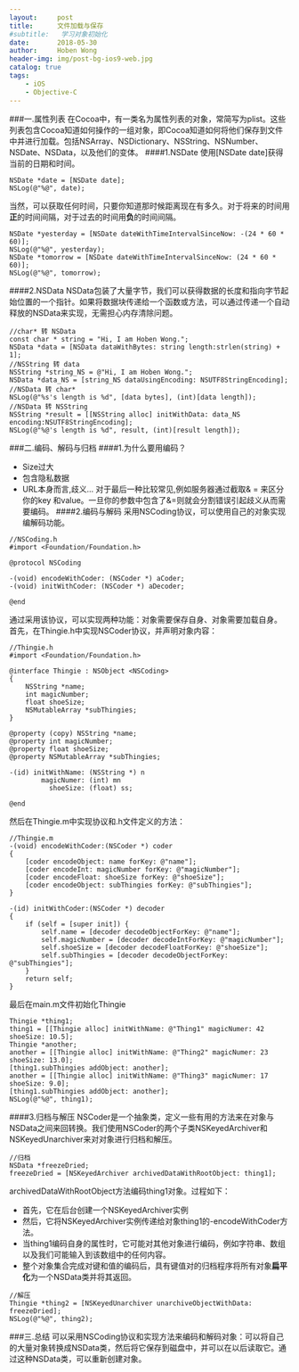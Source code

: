 ```yaml
---
layout:     post
title:      文件加载与保存
#subtitle:   学习对象初始化
date:       2018-05-30
author:     Hoben Wong
header-img: img/post-bg-ios9-web.jpg
catalog: true
tags:
    - iOS
    - Objective-C
---
```


###一.属性列表
在Cocoa中，有一类名为属性列表的对象，常简写为plist。这些列表包含Cocoa知道如何操作的一组对象，即Cocoa知道如何将他们保存到文件中并进行加载。包括NSArray、NSDictionary、NSString、NSNumber、NSDate、NSData，以及他们的变体。
####1.NSDate
使用[NSDate date]获得当前的日期和时间。
```
NSDate *date = [NSDate date];
NSLog(@"%@", date);
```
当然，可以获取任何时间，只要你知道那时候距离现在有多久。对于将来的时间用**正**的时间间隔，对于过去的时间用**负**的时间间隔。
```
NSDate *yesterday = [NSDate dateWithTimeIntervalSinceNow: -(24 * 60 * 60)];
NSLog(@"%@", yesterday);
NSDate *tomorrow = [NSDate dateWithTimeIntervalSinceNow: (24 * 60 * 60)];
NSLog(@"%@", tomorrow);
```
####2.NSData
NSData包装了大量字节，我们可以获得数据的长度和指向字节起始位置的一个指针。如果将数据块传递给一个函数或方法，可以通过传递一个自动释放的NSData来实现，无需担心内存清除问题。
```
//char* 转 NSData
const char * string = "Hi, I am Hoben Wong.";
NSData *data = [NSData dataWithBytes: string length:strlen(string) + 1];
//NSString 转 data
NSString *string_NS = @"Hi, I am Hoben Wong.";
NSData *data_NS = [string_NS dataUsingEncoding: NSUTF8StringEncoding];
//NSData 转 char*
NSLog(@"%s's length is %d", [data bytes], (int)[data length]);
//NSData 转 NSString
NSString *result = [[NSString alloc] initWithData: data_NS encoding:NSUTF8StringEncoding];
NSLog(@"%@'s length is %d", result, (int)[result length]);
```
###二.编码、解码与归档
####1.为什么要用编码？
- Size过大
- 包含隐私数据
- URL本身而言,歧义...
  对于最后一种比较常见,例如服务器通过截取& = 来区分你的key 和value。一旦你的参数中包含了&=则就会分割错误引起歧义从而需要编码。
####2.编码与解码
采用NSCoding协议，可以使用自己的对象实现编解码功能。
```
//NSCoding.h
#import <Foundation/Foundation.h>

@protocol NSCoding

-(void) encodeWithCoder: (NSCoder *) aCoder;
-(void) initWithCoder: (NSCoder *) aDecoder;

@end
```
通过采用该协议，可以实现两种功能：对象需要保存自身、对象需要加载自身。
首先，在Thingie.h中实现NSCoder协议，并声明对象内容：
```
//Thingie.h
#import <Foundation/Foundation.h>

@interface Thingie : NSObject <NSCoding>
{
    NSString *name;
    int magicNumber;
    float shoeSize;
    NSMutableArray *subThingies;
}

@property (copy) NSString *name;
@property int magicNumber;
@property float shoeSize;
@property NSMutableArray *subThingies;

-(id) initWithName: (NSString *) n
        magicNumer: (int) mn
          shoeSize: (float) ss;

@end
```
然后在Thingie.m中实现协议和.h文件定义的方法：
```
//Thingie.m
-(void) encodeWithCoder:(NSCoder *) coder
{
    [coder encodeObject: name forKey: @"name"];
    [coder encodeInt: magicNumber forKey: @"magicNumber"];
    [coder encodeFloat: shoeSize forKey: @"shoeSize"];
    [coder encodeObject: subThingies forKey: @"subThingies"];
}

-(id) initWithCoder:(NSCoder *) decoder
{
    if (self = [super init]) {
        self.name = [decoder decodeObjectForKey: @"name"];
        self.magicNumber = [decoder decodeIntForKey: @"magicNumber"];
        self.shoeSize = [decoder decodeFloatForKey: @"shoeSize"];
        self.subThingies = [decoder decodeObjectForKey: @"subThingies"];
    }
    return self;
}
```
最后在main.m文件初始化Thingie
```
Thingie *thing1;
thing1 = [[Thingie alloc] initWithName: @"Thing1" magicNumer: 42 shoeSize: 10.5];
Thingie *another;
another = [[Thingie alloc] initWithName: @"Thing2" magicNumer: 23 shoeSize: 13.0];
[thing1.subThingies addObject: another];
another = [[Thingie alloc] initWithName: @"Thing3" magicNumer: 17 shoeSize: 9.0];
[thing1.subThingies addObject: another];
NSLog(@"%@", thing1);
```
####3.归档与解压
NSCoder是一个抽象类，定义一些有用的方法来在对象与NSData之间来回转换。我们使用NSCoder的两个子类NSKeyedArchiver和NSKeyedUnarchiver来对对象进行归档和解压。
```
//归档
NSData *freezeDried;
freezeDried = [NSKeyedArchiver archivedDataWithRootObject: thing1];
```
archivedDataWithRootObject方法编码thing1对象。过程如下：
- 首先，它在后台创建一个NSKeyedArchiver实例
- 然后，它将NSKeyedArchiver实例传递给对象thing1的-encodeWithCoder方法。
- 当thing1编码自身的属性时，它可能对其他对象进行编码，例如字符串、数组以及我们可能输入到该数组中的任何内容。
- 整个对象集合完成对键和值的编码后，具有键值对的归档程序将所有对象**扁平化**为一个NSData类并将其返回。
```
//解压
Thingie *thing2 = [NSKeyedUnarchiver unarchiveObjectWithData: freezeDried];
NSLog(@"%@", thing2);
```
###三.总结
可以采用NSCoding协议和实现方法来编码和解码对象：可以将自己的大量对象转换成NSData类，然后将它保存到磁盘中，并可以在以后读取它。通过这种NSData类，可以重新创建对象。

